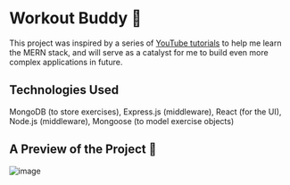 # Workout Buddy 💪
This project was inspired by a series of <a href="https://www.youtube.com/watch?v=98BzS5Oz5E4&list=PL4cUxeGkcC9iJ_KkrkBZWZRHVwnzLIoUE&ab_channel=NetNinja"> YouTube tutorials</a> to help me learn the MERN stack, and will serve as a catalyst for me to build even more complex applications in future.

## Technologies Used
MongoDB (to store exercises), Express.js (middleware), React (for the UI), Node.js (middleware), Mongoose (to model exercise objects)
## A Preview of the Project 📸
![image](https://github.com/zayan-sheikh/workout-buddy/assets/115755798/5acf7564-4257-4cef-a196-94256ca876a5)
